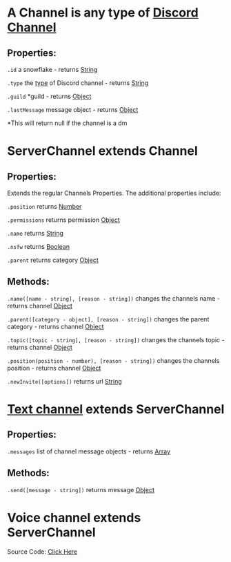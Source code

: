 # A Channel is any type of [Discord Channel](https://discord.com/developers/docs/resources/channel)   

## Properties:

`.id` a snowflake - returns [String](https://javascript.info/types#string)

`.type` the [type](https://github.com/discordjslib/discordjslib/blob/main/Documentation/Useful.md) of Discord channel - returns [String](https://javascript.info/types#string)

`.guild` *guild - returns [Object](https://javascript.info/object)

`.lastMessage` message object - returns [Object](https://javascript.info/object)

*This will return null if the channel is a dm


# ServerChannel extends Channel

## Properties:

Extends the regular Channels Properties. The additional properties include:

`.position` returns [Number](https://javascript.info/types#number)

`.permissions` returns permission [Object](https://javascript.info/object)

`.name` returns [String](https://javascript.info/types#string)

`.nsfw` returns [Boolean](https://javascript.info/types#boolean-logical-type)

`.parent` returns category [Object](https://javascript.info/object)


## Methods: 

`.name([name - string], [reason - string])` changes the channels name - returns channel [Object](https://javascript.info/object)

`.parent([category - object], [reason - string])` changes the parent category - returns channel [Object](https://javascript.info/object)

`.topic([topic - string], [reason - string])` changes the channels topic - returns channel [Object](https://javascript.info/object)

`.position(position - number), [reason - string])` changes the channels position - returns channel [Object](https://javascript.info/object)

`.newInvite([options])` returns url [String](https://javascript.info/types#string)


# [Text channel](https://discord.com/developers/docs/resources/channel#channel-object-channel-types) extends ServerChannel

## Properties:

`.messages` list of channel message objects - returns [Array](https://javascript.info/array)


## Methods: 

`.send([message - string])` returns message [Object](https://javascript.info/object)

# Voice channel extends ServerChannel

Source Code: [Click Here](https://github.com/discordjslib/discordjslib/tree/main/lib/Classes/Channels)